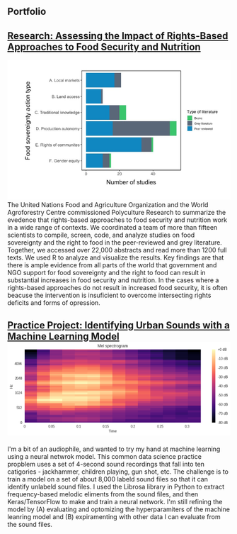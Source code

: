 ## Portfolio

## [Research: Assessing the Impact of Rights-Based Approaches to Food Security and Nutrition](https://github.com/devonds/rights_and_food_security)
<img src="images/rights_thumbnail.jpg?raw=true"/>
The United Nations Food and Agriculture Organization and the World Agroforestry Centre commissioned Polyculture Research to summarize the evedence that rights-based approaches to food security and nutrition work in a wide range of contexts. We coordinated a team of more than fifteen scientists to compile, screen, code, and analyze studies on food sovereignty and the right to food in the peer-reviewed and grey literature. Together, we accessed over 22,000 abstracts and read more than 1200 full texts. We used R to analyze and visualize the results. Key findings are that there is ample evidence from all parts of the world that government and NGO support for food sovereignty and the right to food can result in substantial increases in food security and nutrition. In the cases where a rights-based approaches do not result in increased food security, it is often beacuse the intervention is insuficient to overcome intersecting rights deficits and forms of opression.  

## [Practice Project: Identifying Urban Sounds with a Machine Learning Model](https://github.com/devonds/urban_sound/blob/master/Urban_Sound.ipynb)<img src="images/urban_sounds_thumbnail.png"/>
I'm a bit of an audiophile, and wanted to try my hand at machine learning using a neural netwrok model.  This common data science practice propblem uses a set of 4-second sound recordings that fall into ten catigories - jackhammer, children playing, gun shot, etc. The challenge is to train a model on a set of about 8,000 labeld sound files so that it can identify unlabeld sound files. I used the Librosa library in Python to extract frequency-based melodic eliments from the sound files, and then Keras/TensorFlow to make and train a neural network. I'm still refining the model by (A) evaluating and optomizing the hyperparamiters of the machine leanring model and (B) expiramenting with other data I can evaluate from the sound files. 
